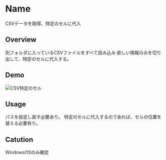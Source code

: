 Name
====
CSVデータを取得、特定のセルに代入

## Overview
別フォルダに入っているCSVファイルをすべて読み込み
欲しい情報のみを切り出して、特定のセルに代入する。

## Demo
![CSV特定のセル](https://user-images.githubusercontent.com/43311555/61620217-64adaf00-acab-11e9-8d45-811de1649598.gif)

## Usage
パスを設定し直す必要あり。
特定のセルに代入するのであれば、セルの位置を替える必要有り。

## Catution
WindowsOSのみ確認

